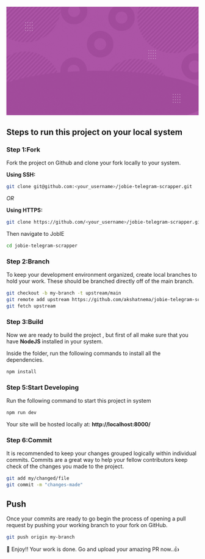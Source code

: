 ![image](assets/jobie.gif)

## Steps to run this project on your local system

<h3>Step 1:Fork</h3>
<p>Fork the project on Github and clone your fork locally to your system.</p>
<p><b>Using SSH:</b></p>
    
```bash
git clone git@github.com:<your_username>/jobie-telegram-scrapper.git
```
<i>OR</i>
<p><b>Using HTTPS:</b></p>

```bash
git clone https://github.com/<your_username>/jobie-telegram-scrapper.git
```

<p>Then navigate to JobIE</p>

```bash
cd jobie-telegram-scrapper
```

<h3>Step 2:Branch</h3>
To keep your development environment organized, create local branches to hold your work. These should be branched directly off of the main branch.

```bash
git checkout -b my-branch -t upstream/main
git remote add upstream https://github.com/akshatnema/jobie-telegram-scrapper.git
git fetch upstream
```

<h3>Step 3:Build</h3>
<p>Now we are ready to build the project , but first of all make sure that you have <b>NodeJS</b> installed in your system.<p>
    
 <p>Inside the folder, run the following commands to install all the dependencies.<p>
     
```bash
npm install
``` 
<h3>Step 5:Start Developing</h3>
<p>Run the following command to start this project in system</p>

```bash
npm run dev
```

Your site will be hosted locally at: <b>http://localhost:8000/</b>

<h3>Step 6:Commit</h3>
<p>It is recommended to keep your changes grouped logically within individual commits. Commits are a great way to help your fellow contributors keep check of the changes you made to the project.</p>

```bash
git add my/changed/file
git commit -m "changes-made"
```

<h2>Push</h2>
<p>Once your commits are ready to go begin the process of opening a pull request by pushing your working branch to your fork on GitHub.</p>

```bash
git push origin my-branch
```

🎉 Enjoy!! Your work is done. Go and upload your amazing PR now..:+1:
